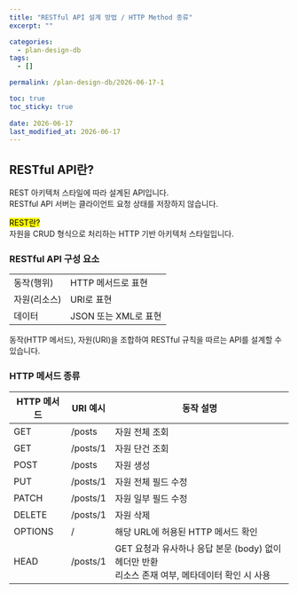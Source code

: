 ```yaml
---
title: "RESTful API 설계 방법 / HTTP Method 종류"
excerpt: ""

categories:
  - plan-design-db
tags:
  - []

permalink: /plan-design-db/2026-06-17-1

toc: true
toc_sticky: true
 
date: 2026-06-17
last_modified_at: 2026-06-17
---
```


## RESTful API란?

REST 아키텍처 스타일에 따라 설계된 API입니다.  
RESTful API 서버는 클라이언트 요청 상태를 저장하지 않습니다.

<mark>REST란?</mark>  
자원을 CRUD 형식으로 처리하는 HTTP 기반 아키텍처 스타일입니다.

### RESTful API 구성 요소
<table class="table_2_left">
	<tbody>
	<tr>
		<td>동작(행위)</td>
		<td>HTTP 메서드로 표현</td>
	</tr>
	<tr>
		<td>자원(리소스)</td>
		<td>URI로 표현</td>
	</tr>
	<tr>
		<td>데이터</td>
		<td>JSON 또는 XML로 표현</td>
	</tr>
	</tbody>
</table>
동작(HTTP 메서드), 자원(URI)을 조합하여 RESTful 규칙을 따르는 API를 설계할 수 있습니다.

### HTTP 메서드 종류
<table class="table_3_left">
  <thead>
	<tr>
		<th>HTTP 메서드</th>
		<th>URI 예시</th>
		<th>동작 설명</th>
	</tr>
  </thead>
  <tbody>
    <tr>
      <td>GET</td>
	  <td>/posts</td>
      <td>자원 전체 조회</td>
    </tr>
	<tr>
      <td>GET</td>
	  <td>/posts/1</td>
      <td>자원 단건 조회</td>
    </tr>
    <tr>
      <td>POST</td>
	  <td>/posts</td>
      <td>자원 생성</td>
    </tr>
    <tr>
      <td>PUT</td>
	  <td>/posts/1</td>
      <td>자원 전체 필드 수정</td>
    </tr>
    <tr>
      <td>PATCH</td>
	  <td>/posts/1</td>
      <td>자원 일부 필드 수정</td>
    </tr>
    <tr>
      <td>DELETE</td>
	  <td>/posts/1</td>
      <td>자원 삭제</td>
    </tr>
    <tr>
      <td>OPTIONS</td>
	  <td>/</td>
      <td>해당 URL에 허용된 HTTP 메서드 확인</td>
    </tr>
    <tr>
      <td>HEAD</td>
	  <td>/posts/1</td>
      <td>
        GET 요청과 유사하나 응답 본문 (body) 없이 헤더만 반환<br>
        리소스 존재 여부, 메타데이터 확인 시 사용
      </td>
    </tr>
  </tbody>
</table>
